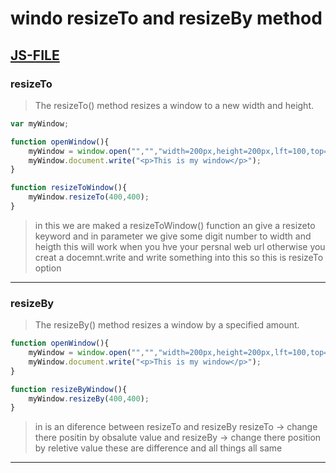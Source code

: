 # windo resizeTo and resizeBy method
## [JS-FILE](/js/88-window-resizeTo-and-resizeBy-method.js)

### resizeTo
> The resizeTo() method resizes a window to a new width and height.

```javascript
var myWindow;

function openWindow(){
    myWindow = window.open("","","width=200px,height=200px,lft=100,top=200");
    myWindow.document.write("<p>This is my window</p>");
}

function resizeToWindow(){
    myWindow.resizeTo(400,400);
}
```
> in this we are maked a resizeToWindow() function an give a resizeto keyword and in parameter we give some digit number to width and heigth this will work when you hve your persnal web url otherwise you creat a docemnt.write and write something into this so this is resizeTo option
---

### resizeBy
> The resizeBy() method resizes a window by a specified amount.

```javascript
function openWindow(){
    myWindow = window.open("","","width=200px,height=200px,lft=100,top=200");
    myWindow.document.write("<p>This is my window</p>");
}

function resizeByWindow(){
    myWindow.resizeBy(400,400);
}
```
>  in is an diference between resizeTo and resizeBy
>  resizeTo -> change there positin by obsalute value and
>  resizeBy -> change there position by reletive value these are difference and all things all same
---
